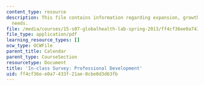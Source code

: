 ```yaml
---
content_type: resource
description: This file contains information regarding expansion, growth, and unmet
  needs.
file: /media/courses/15-s07-globalhealth-lab-spring-2013/ff4cf36ee0a7433f21ae0cbe0d3d63fb_MIT15_S07S13_profdevchk.pdf
file_type: application/pdf
learning_resource_types: []
ocw_type: OCWFile
parent_title: Calendar
parent_type: CourseSection
resourcetype: Document
title: 'In-class Survey: Professional Development'
uid: ff4cf36e-e0a7-433f-21ae-0cbe0d3d63fb
---
```

